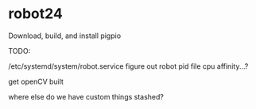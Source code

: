 # robot24

Download, build, and install pigpio

TODO:

/etc/systemd/system/robot.service
  figure out robot pid file
  cpu affinity...?

get openCV built

where else do we have custom things stashed?
